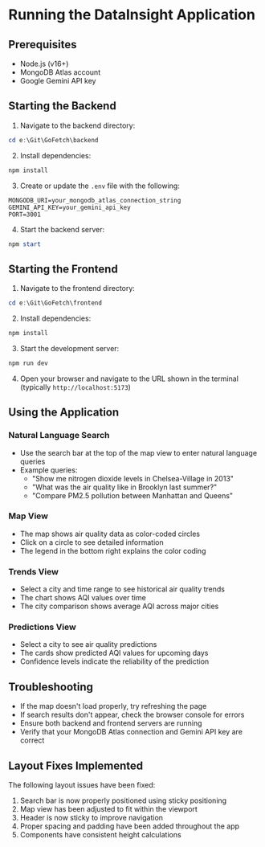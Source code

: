 # Running the DataInsight Application

## Prerequisites

- Node.js (v16+)
- MongoDB Atlas account
- Google Gemini API key

## Starting the Backend

1. Navigate to the backend directory:
```powershell
cd e:\Git\GoFetch\backend
```

2. Install dependencies:
```powershell
npm install
```

3. Create or update the `.env` file with the following:
```
MONGODB_URI=your_mongodb_atlas_connection_string
GEMINI_API_KEY=your_gemini_api_key
PORT=3001
```

4. Start the backend server:
```powershell
npm start
```

## Starting the Frontend

1. Navigate to the frontend directory:
```powershell
cd e:\Git\GoFetch\frontend
```

2. Install dependencies:
```powershell
npm install
```

3. Start the development server:
```powershell
npm run dev
```

4. Open your browser and navigate to the URL shown in the terminal (typically `http://localhost:5173`)

## Using the Application

### Natural Language Search

- Use the search bar at the top of the map view to enter natural language queries
- Example queries:
  - "Show me nitrogen dioxide levels in Chelsea-Village in 2013"
  - "What was the air quality like in Brooklyn last summer?"
  - "Compare PM2.5 pollution between Manhattan and Queens"

### Map View

- The map shows air quality data as color-coded circles
- Click on a circle to see detailed information
- The legend in the bottom right explains the color coding

### Trends View

- Select a city and time range to see historical air quality trends
- The chart shows AQI values over time
- The city comparison shows average AQI across major cities

### Predictions View

- Select a city to see air quality predictions
- The cards show predicted AQI values for upcoming days
- Confidence levels indicate the reliability of the prediction

## Troubleshooting

- If the map doesn't load properly, try refreshing the page
- If search results don't appear, check the browser console for errors
- Ensure both backend and frontend servers are running
- Verify that your MongoDB Atlas connection and Gemini API key are correct

## Layout Fixes Implemented

The following layout issues have been fixed:

1. Search bar is now properly positioned using sticky positioning
2. Map view has been adjusted to fit within the viewport
3. Header is now sticky to improve navigation
4. Proper spacing and padding have been added throughout the app
5. Components have consistent height calculations
